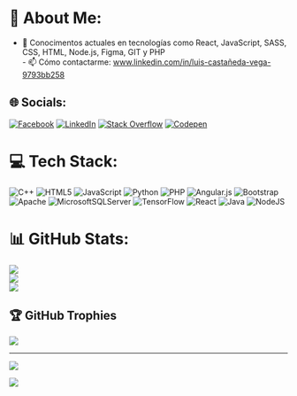 # 💫 About Me:
- 🌱 Conocimentos actuales en tecnologías como React, JavaScript, SASS, CSS, HTML, Node.js, Figma, GIT y PHP<br>- 📫 Cómo contactarme: www.linkedin.com/in/luis-castañeda-vega-9793bb258


## 🌐 Socials:
[![Facebook](https://img.shields.io/badge/Facebook-%231877F2.svg?logo=Facebook&logoColor=white)](https://www.facebook.com/profile.php?id=100005745138869) [![LinkedIn](https://img.shields.io/badge/LinkedIn-%230077B5.svg?logo=linkedin&logoColor=white)](https://www.linkedin.com/in/luis-casta%C3%B1eda-vega-9793bb258/) [![Stack Overflow](https://img.shields.io/badge/-Stackoverflow-FE7A16?logo=stack-overflow&logoColor=white)](https://stackoverflow.com/users/Luis) [![Codepen](https://img.shields.io/badge/Codepen-000000?style=for-the-badge&logo=codepen&logoColor=white)](https://codepen.io/Luis) 

# 💻 Tech Stack:
![C++](https://img.shields.io/badge/c++-%2300599C.svg?style=plastic&logo=c%2B%2B&logoColor=white) ![HTML5](https://img.shields.io/badge/html5-%23E34F26.svg?style=plastic&logo=html5&logoColor=white) ![JavaScript](https://img.shields.io/badge/javascript-%23323330.svg?style=plastic&logo=javascript&logoColor=%23F7DF1E) ![Python](https://img.shields.io/badge/python-3670A0?style=plastic&logo=python&logoColor=ffdd54) ![PHP](https://img.shields.io/badge/php-%23777BB4.svg?style=plastic&logo=php&logoColor=white) ![Angular.js](https://img.shields.io/badge/angular.js-%23E23237.svg?style=plastic&logo=angularjs&logoColor=white) ![Bootstrap](https://img.shields.io/badge/bootstrap-%23563D7C.svg?style=plastic&logo=bootstrap&logoColor=white) ![Apache](https://img.shields.io/badge/apache-%23D42029.svg?style=plastic&logo=apache&logoColor=white) ![MicrosoftSQLServer](https://img.shields.io/badge/Microsoft%20SQL%20Sever-CC2927?style=plastic&logo=microsoft%20sql%20server&logoColor=white) ![TensorFlow](https://img.shields.io/badge/TensorFlow-%23FF6F00.svg?style=plastic&logo=TensorFlow&logoColor=white) ![React](https://img.shields.io/badge/react-%2320232a.svg?style=plastic&logo=react&logoColor=%2361DAFB) ![Java](https://img.shields.io/badge/java-%23ED8B00.svg?style=plastic&logo=java&logoColor=white) ![NodeJS](https://img.shields.io/badge/node.js-6DA55F?style=plastic&logo=node.js&logoColor=white)
# 📊 GitHub Stats:
![](https://github-readme-stats.vercel.app/api?username=LuisECV0&theme=tokyonight&hide_border=false&include_all_commits=false&count_private=false)<br/>
![](https://github-readme-streak-stats.herokuapp.com/?user=LuisECV0&theme=tokyonight&hide_border=false)<br/>
![](https://github-readme-stats.vercel.app/api/top-langs/?username=LuisECV0&theme=tokyonight&hide_border=false&include_all_commits=false&count_private=false&layout=compact)

## 🏆 GitHub Trophies
![](https://github-profile-trophy.vercel.app/?username=LuisECV0&theme=discord&no-frame=true&no-bg=false&margin-w=4)

---
[![](https://visitcount.itsvg.in/api?id=LuisECV0&icon=5&color=9)](https://visitcount.itsvg.in)

[![](https://visitcount.itsvg.in/api?id=LuisECV0&label=Profile%20Views&color=0&icon=5&pretty=true)](https://visitcount.itsvg.in)


<!-- Proudly created with GPRM ( https://gprm.itsvg.in ) -->
